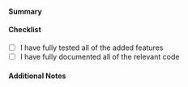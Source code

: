 #### Summary
<!-- Provide a brief summary on the pull request -->

#### Checklist

- [ ] I have fully tested all of the added features
- [ ] I have fully documented all of the relevant code

#### Additional Notes
<!-- Add any other information you think is relevant -->
